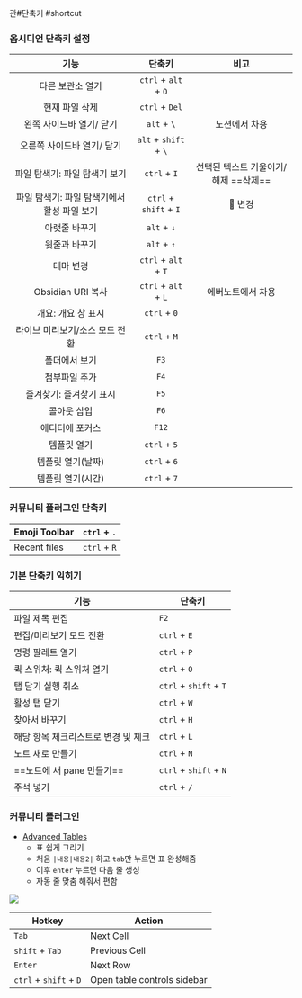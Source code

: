 관#단축키 #shortcut 

### 옵시디언 단축키 설정
|                    기능                     |         단축키         |                 비고                 |
|:-------------------------------------------:|:----------------------:|:------------------------------------:|
|              다른 보관소 열기               |  `ctrl` + `alt` + `O`  |                                      |
|               현재 파일 삭제                |     `ctrl` + `Del`     |                                      |
|          왼쪽 사이드바 열기/ 닫기           |      `alt` + `\`       |            노션에서 차용             |
|         오른쪽 사이드바 열기/ 닫기          | `alt` + `shift` + `\`  |                                      |
|        파일 탐색기: 파일 탐색기 보기        |      `ctrl` + `I`      | 선택된 텍스트 기울이기/해제 ==삭제== |
| 파일 탐색기: 파일 탐색기에서 활성 파일 보기 | `ctrl` + `shift` + `I` |               📌 변경                |
|                아랫줄 바꾸기                |      `alt` + `↓`       |                                      |
|                윗줄과 바꾸기                |      `alt` + `↑`       |                                      |
|                  테마 변경                  |  `ctrl` + `alt` + `T`  |                                      |
|              Obsidian URI 복사              |  `ctrl` + `alt` + `L`  |          에버노트에서 차용           |
|             개요: 개요 창 표시              |      `ctrl` + `0`      |                                      |
|       라이브 미리보기/소스 모드 전환        |      `ctrl` + `M`      |                                      |
|                폴더에서 보기                |          `F3`          |                                      |
|                첨부파일 추가                |          `F4`          |                                      |
|           즐겨찾기: 즐겨찾기 표시           |          `F5`          |                                      |
|                 콜아웃 삽입                 |          `F6`          |                                      |
|               에디터에 포커스               |         `F12`          |                                      |
|                 템플릿 열기                 |      `ctrl` + `5`      |                                      |
|              템플릿 열기(날짜)              |      `ctrl` + `6`      |                                      |
|              템플릿 열기(시간)              |      `ctrl` + `7`      |                                      |


### 커뮤니티 플러그인 단축키
| Emoji Toolbar | `ctrl` + `.` |
| ------------- | ------------ |
| Recent files   | `ctrl` + `R`     |


### 기본 단축키 익히기
| 기능                                | 단축키                 |
| ----------------------------------- | ---------------------- |
| 파일 제목 편집                      | `F2`                   |
| 편집/미리보기 모드 전환             | `ctrl` + `E`           |
| 명령 팔레트 열기                    | `ctrl` + `P`           |
| 퀵 스위처: 퀵 스위처 열기           | `ctrl` + `O`           |
| 탭 닫기 실행 취소                   | `ctrl` + `shift` + `T` |
| 활성 탭 닫기                        | `ctrl` + `W`           |
| 찾아서 바꾸기                       | `ctrl` + `H`           |
| 해당 항목 체크리스트로 변경 및 체크 | `ctrl` + `L`           |
| 노트 새로 만들기                    | `ctrl` + `N`           |
| ==노트에 새 pane 만들기==              | `ctrl` + `shift` + `N` |
| 주석 넣기     | `ctrl` + `/`       |


### 커뮤니티 플러그인

-   [Advanced Tables](obsidian://show-plugin?id=table-editor-obsidian) 
    - 표 쉽게 그리기
    - 처음 `|내용|내용2|` 하고 `tab`만 누르면 표 완성해줌
    - 이후 `enter` 누르면 다음 줄 생성
    - 자동 줄 맞춤 해줘서 편함

![](assets/image-20230217163551003.png)

| Hotkey                 | Action                      |
| ---------------------- | --------------------------- |
| `Tab`                  | Next Cell                   |
| ``shift`` + `Tab`        | Previous Cell               |
| `Enter`                | Next Row                    |
| ``ctrl`` + ``shift`` + `D` | Open table controls sidebar |
 
